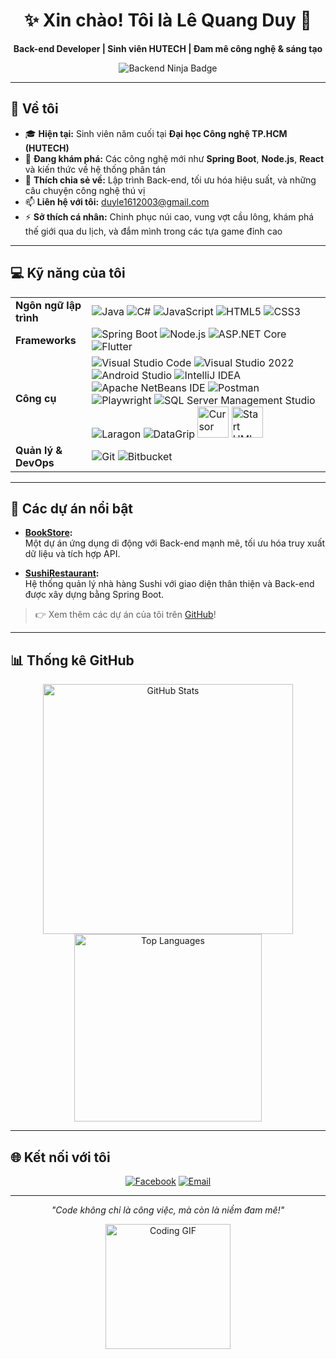 <div align="center">
  <h1>✨ Xin chào! Tôi là Lê Quang Duy 👋</h1>
  <p><strong>Back-end Developer | Sinh viên HUTECH | Đam mê công nghệ & sáng tạo</strong></p>
  <img src="https://img.shields.io/badge/Code-Backend%20Ninja-blueviolet?style=for-the-badge&logo=codeigniter" alt="Backend Ninja Badge">
</div>

---

## 🚀 Về tôi

- 🎓 **Hiện tại:** Sinh viên năm cuối tại **Đại học Công nghệ TP.HCM (HUTECH)**  
- 🌱 **Đang khám phá:** Các công nghệ mới như **Spring Boot**, **Node.js**, **React** và kiến thức về hệ thống phân tán  
- 💬 **Thích chia sẻ về:** Lập trình Back-end, tối ưu hóa hiệu suất, và những câu chuyện công nghệ thú vị  
- 📫 **Liên hệ với tôi:** [duyle1612003@gmail.com](mailto:duyle1612003@gmail.com)  
- ⚡ **Sở thích cá nhân:** Chinh phục núi cao, vung vợt cầu lông, khám phá thế giới qua du lịch, và đắm mình trong các tựa game đỉnh cao  

---

## 💻 Kỹ năng của tôi

<table>
  <tr>
    <td><strong>Ngôn ngữ lập trình</strong></td>
    <td>
      <img src="https://img.shields.io/badge/Java-ED8B00?style=flat&logo=java&logoColor=white" alt="Java">
      <img src="https://img.shields.io/badge/C%23-239120?style=flat&logo=c-sharp&logoColor=white" alt="C#">
      <img src="https://img.shields.io/badge/JavaScript-F7DF1E?style=flat&logo=javascript&logoColor=black" alt="JavaScript">
      <img src="https://img.shields.io/badge/HTML5-E34F26?style=flat&logo=html5&logoColor=white" alt="HTML5">
      <img src="https://img.shields.io/badge/CSS3-1572B6?style=flat&logo=css3&logoColor=white" alt="CSS3">
    </td>
  </tr>
  <tr>
    <td><strong>Frameworks</strong></td>
    <td>
      <img src="https://img.shields.io/badge/Spring%20Boot-6DB33F?style=flat&logo=spring&logoColor=white" alt="Spring Boot">
      <img src="https://img.shields.io/badge/Node.js-339933?style=flat&logo=nodedotjs&logoColor=white" alt="Node.js">
      <img src="https://img.shields.io/badge/ASP.NET%20Core-512BD4?style=flat&logo=dotnet&logoColor=white" alt="ASP.NET Core">
      <img src="https://img.shields.io/badge/Flutter-02569B?style=flat&logo=flutter&logoColor=white" alt="Flutter">
    </td>
  </tr>
  <tr>
    <td><strong>Công cụ</strong></td>
    <td>
      <img src="https://img.shields.io/badge/Visual%20Studio%20Code-007ACC?style=flat&logo=visual-studio-code&logoColor=white" alt="Visual Studio Code">
      <img src="https://img.shields.io/badge/Visual%20Studio-5C2D91?style=flat&logo=visual-studio&logoColor=white" alt="Visual Studio 2022">
      <img src="https://img.shields.io/badge/Android%20Studio-3DDC84?style=flat&logo=android-studio&logoColor=white" alt="Android Studio">
      <img src="https://img.shields.io/badge/IntelliJ%20IDEA-000000?style=flat&logo=intellij-idea&logoColor=white" alt="IntelliJ IDEA">
      <img src="https://img.shields.io/badge/NetBeans-1B6AC6?style=flat&logo=apache-netbeans-ide&logoColor=white" alt="Apache NetBeans IDE">
      <img src="https://img.shields.io/badge/Postman-FF6C37?style=flat&logo=postman&logoColor=white" alt="Postman">
      <img src="https://img.shields.io/badge/Playwright-45ba4b?style=flat&logo=playwright&logoColor=white" alt="Playwright">
      <img src="https://img.shields.io/badge/SSMS-0078D4?style=flat&logo=microsoft-sql-server&logoColor=white" alt="SQL Server Management Studio">
      <img src="https://img.shields.io/badge/Laragon-0E83CD?style=flat&logo=laragon&logoColor=white" alt="Laragon">
      <img src="https://img.shields.io/badge/DataGrip-000000?style=flat&logo=datagrip&logoColor=white" alt="DataGrip">
      <img src="https://freeappsai.com/wp-content/uploads/2024/04/Cursor-1.png" alt="Cursor" width="50">
      <img src="https://encrypted-tbn0.gstatic.com/images?q=tbn:ANd9GcRK3-8-8c-qmOBDxI9BDSrQHuhWX2uox-XBZw&s" alt="Start UML" width="50">
    </td>
  </tr>
  <tr>
    <td><strong>Quản lý & DevOps</strong></td>
    <td>
      <img src="https://img.shields.io/badge/Git-F05032?style=flat&logo=git&logoColor=white" alt="Git">
      <img src="https://img.shields.io/badge/Bitbucket-0052CC?style=flat&logo=bitbucket&logoColor=white" alt="Bitbucket">
    </td>
  </tr>
</table>

---

## 📂 Các dự án nổi bật

- **[BookStore](https://github.com/DyDragon16/BookStore):**  
  Một dự án ứng dụng di động với Back-end mạnh mẽ, tối ưu hóa truy xuất dữ liệu và tích hợp API.  

- **[SushiRestaurant](https://github.com/DyDragon16/SushiRestaurant):**  
  Hệ thống quản lý nhà hàng Sushi với giao diện thân thiện và Back-end được xây dựng bằng Spring Boot.  

> 👉 Xem thêm các dự án của tôi trên [GitHub](https://github.com/DyDragon16)!

---

## 📊 Thống kê GitHub

<div align="center">
  <img src="https://github-readme-stats.vercel.app/api?username=DyDragon16&show_icons=true&theme=dracula&hide_border=true" alt="GitHub Stats" width="400"/>
  <img src="https://github-readme-stats.vercel.app/api/top-langs/?username=DyDragon16&layout=compact&theme=dracula&hide_border=true" alt="Top Languages" width="300"/>
</div>

---

## 🌐 Kết nối với tôi

<div align="center">
  <a href="https://www.facebook.com/dy.le.160103/"><img src="https://img.shields.io/badge/Facebook-1877F2?style=for-the-badge&logo=facebook&logoColor=white" alt="Facebook"></a>
  <a href="mailto:duyle1612003@gmail.com"><img src="https://img.shields.io/badge/Email-D14836?style=for-the-badge&logo=gmail&logoColor=white" alt="Email"></a>
</div>

---

<div align="center">
  <p><em>"Code không chỉ là công việc, mà còn là niềm đam mê!"</em></p>
  <img src="https://media.giphy.com/media/LmNwrBhejkK9EFP504/giphy.gif" width="200" alt="Coding GIF">
</div>

